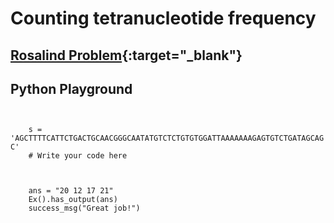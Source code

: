 # Counting tetranucleotide frequency

## [Rosalind Problem](http://rosalind.info/problems/dna/){:target="_blank"}

## Python Playground

<div data-datacamp-exercise data-lang="python">
  <code data-type="pre-exercise-code">
  </code>
  <code data-type="sample-code">
    s = 'AGCTTTTCATTCTGACTGCAACGGGCAATATGTCTCTGTGTGGATTAAAAAAAGAGTGTCTGATAGCAGC'
    # Write your code here 

  </code>

  <code data-type="solution">
  </code>

  <code data-type="sct">
    ans = "20 12 17 21"
    Ex().has_output(ans)
    success_msg("Great job!")
  </code>
  <!--<div data-type="hint">
    Use the assignment operator (<code>=</code>) to create the variable <code>a</code>.
  </div>-->
</div>
